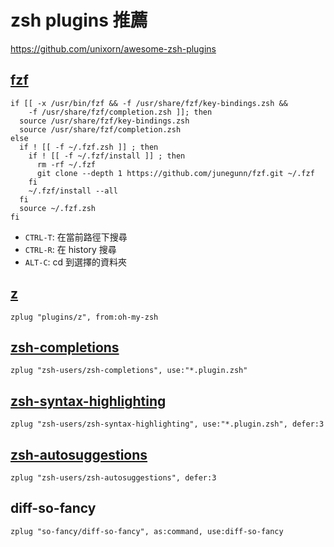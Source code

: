 # zsh plugins 推薦

https://github.com/unixorn/awesome-zsh-plugins


## [fzf](https://github.com/junegunn/fzf#fuzzy-completion-for-bash-and-zsh)

```shell
if [[ -x /usr/bin/fzf && -f /usr/share/fzf/key-bindings.zsh &&
    -f /usr/share/fzf/completion.zsh ]]; then
  source /usr/share/fzf/key-bindings.zsh
  source /usr/share/fzf/completion.zsh
else
  if ! [[ -f ~/.fzf.zsh ]] ; then
    if ! [[ -f ~/.fzf/install ]] ; then
      rm -rf ~/.fzf
      git clone --depth 1 https://github.com/junegunn/fzf.git ~/.fzf
    fi
    ~/.fzf/install --all
  fi
  source ~/.fzf.zsh
fi
```

- `CTRL-T`: 在當前路徑下搜尋
- `CTRL-R`: 在 history 搜尋
- `ALT-C`: cd 到選擇的資料夾


## [**z**](https://github.com/ohmyzsh/ohmyzsh/tree/master/plugins/z)

```shell
zplug "plugins/z", from:oh-my-zsh
```


## [zsh-completions](https://github.com/zsh-users/zsh-completions)

```shell
zplug "zsh-users/zsh-completions", use:"*.plugin.zsh"
```


## [zsh-syntax-highlighting](https://github.com/zsh-users/zsh-syntax-highlighting)

```shell
zplug "zsh-users/zsh-syntax-highlighting", use:"*.plugin.zsh", defer:3
```


## [zsh-autosuggestions](https://github.com/zsh-users/zsh-autosuggestions)

```shell
zplug "zsh-users/zsh-autosuggestions", defer:3
```


## diff-so-fancy

```shell
zplug "so-fancy/diff-so-fancy", as:command, use:diff-so-fancy
```
